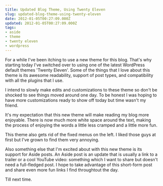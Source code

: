 ```yaml
---
title: Updated Blog Theme, Using Twenty Eleven
slug: updated-blog-theme-using-twenty-eleven
date: 2012-01-05T00:27:09.000Z
updated: 2012-01-05T00:27:09.000Z
tags:
- aside
- theme
- twenty eleven
- wordpress
---
```


For a while I've been itching to use a new theme for this blog.  That's why starting today I've switched over to using one of the latest WordPress default themes 'Twenty Eleven'.  Some of the things that I love about this theme is its awesome readability, support of post types, and compatibility with all the plugins that I use.

I intend to slowly make edits and customizations to these theme so don't be shocked to see things moved around one day.  To be honest I was hoping to have more customizations ready to show off today but time wasn't my friend.

It's my expectation that this new theme will make reading my blog more enjoyable.  There is now much more white space around the text, making the process of enjoying the words a little less cramped and a little more fun.

This theme also gets rid of the fixed menus on the left.  I liked those guys at first but I've grown to find them very annoying.

Also something else that I'm excited about with this new theme is its support for Aside posts.  An Aside post is an update that is usually a link to a trailer or a cool YouTube video: something which I want to share but doesn't need a full-fledged post.  I hope to take advantage of this short-form post and share even more fun links I find throughtout the day.

Till next time.
